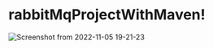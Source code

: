 # rabbitMqProjectWithMaven!



![Screenshot from 2022-11-05 19-21-23](https://user-images.githubusercontent.com/41595475/200127245-c49541cb-46d3-4130-a8d7-7dfb248c557a.png)
